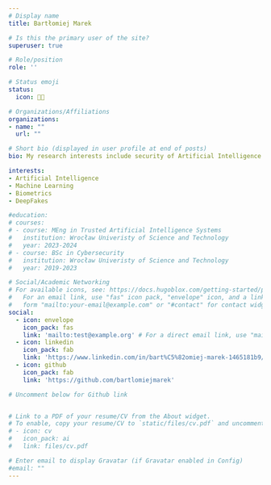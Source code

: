 ```yaml
---
# Display name
title: Bartłomiej Marek

# Is this the primary user of the site?
superuser: true

# Role/position
role: ''

# Status emoji
status:
  icon: 🧑‍💻️

# Organizations/Affiliations
organizations:
- name: ""
  url: ""

# Short bio (displayed in user profile at end of posts)
bio: My research interests include security of Artificial Intelligence and Machine Learning, biometrics and DeepFakes. 

interests:
- Artificial Intelligence
- Machine Learning
- Biometrics
- DeepFakes

#education:
# courses:
# - course: MEng in Trusted Artificial Intelligence Systems
#   institution: Wrocław Univeristy of Science and Technology
#   year: 2023-2024
# - course: BSc in Cybersecurity
#   institution: Wrocław Univeristy of Science and Technology
#   year: 2019-2023

# Social/Academic Networking
# For available icons, see: https://docs.hugoblox.com/getting-started/page-builder/#icons
#   For an email link, use "fas" icon pack, "envelope" icon, and a link in the
#   form "mailto:your-email@example.com" or "#contact" for contact widget.
social:
  - icon: envelope
    icon_pack: fas
    link: 'mailto:test@example.org' # For a direct email link, use "mailto:test@example.org".
  - icon: linkedin
    icon_pack: fab
    link: 'https://www.linkedin.com/in/bart%C5%82omiej-marek-1465181b9/'
  - icon: github
    icon_pack: fab
    link: 'https://github.com/bartlomiejmarek'

# Uncomment below for Github link


# Link to a PDF of your resume/CV from the About widget.
# To enable, copy your resume/CV to `static/files/cv.pdf` and uncomment the lines below.
# - icon: cv
#   icon_pack: ai
#   link: files/cv.pdf

# Enter email to display Gravatar (if Gravatar enabled in Config)
#email: ""
---
```



